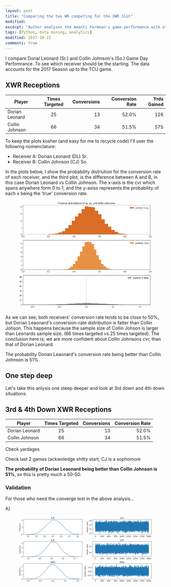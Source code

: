 ```yaml
---
layout: post
title: "Comparing the two WR competing for the XWR Slot"
modified:
excerpt: "Author analyses the Amanti Formean's game performance with other WR in the team"
tags: [Python, data mining, analytics]
modified: 2017-10-22
comments: true
---
```


I compare Dorial Leonard (Sr.) and Collin Johnson's (So.) Game Day Perfomrance. To see which receiver should be the starting. The data accounts for the 2017 Season up to the TCU game.


  
## XWR Receptions
| Player        | Times Targeted       | Conversions | Conversion Rate | Yrds Gained |
| ------------- |:-------------:| -----:| -----:| -----:|
| Dorian Leonard      | 25 | 13 | 52.0% | 126 |
| Collin Johnson      | 66 |   34 | 51.5% | 575 |

To keep the plots kosher (and easy for me to recycle code) I'll user the following nomenclature:

  * Receiver A: Dorian Leonard (DL) Sr.
  * Receiver B: Collin Johnson (CJ) So.
  
In the plots below, I show the probability distriution for the conversion rate of each receiver, and the third plot, is the difference between A and B, in this case Dorian Leonard vs Collin Johnson. The x-axis is the cvr which spans anywhere form 0 to 1, and the y-axiss represents the probability of each x being the 'true' conversion rate.

<figure>
     <img src="/images/XWR_17/cvr_posteriors.png">
    <figcaption></figcaption>
</figure>

As we can see, both receivers' conversion rate tends to be close to 50%, but Dorian Leaonard's conversion-rate distribution is fatter than Collin Johson. This happens because the sample size of Collin Johson is larger than Leonards sample size. (66 times targeted vs 25 times targeted). The conclusion here is; we are more confident about Collin Johnsons cvr, than that of Dorian Leonard.


The probability Dorian Leaonard's conversion rate being better than Collin Johnson is 51%.


## One step deep
Let's take this anlysis one steep deeper and look at 3rd down and 4th down situations.



## 3rd & 4th Down XWR Receptions
| Player        | Times Targeted       | Conversions           | Conversion Rate           |
| ------------- |:-------------:| -----:| -----:|
| Dorian Leonard      | 25 | 13 | 52.0% |
| Collin Johnson      | 66 |   34 | 51.5% |



Check yardages

Check last 2 games (ackwoledge shitty start, CJ is a sophomore 

**The probability of Dorian Leaonard being better than Collin Johnson is 51%**, so this is pretty much a 50-50. 



### Validation
For those who need the converge test in the above analysis...

A)

<figure>
     <img src="/images/XWR_17/CVR_converge_proof.png">
    <figcaption></figcaption>
</figure>

